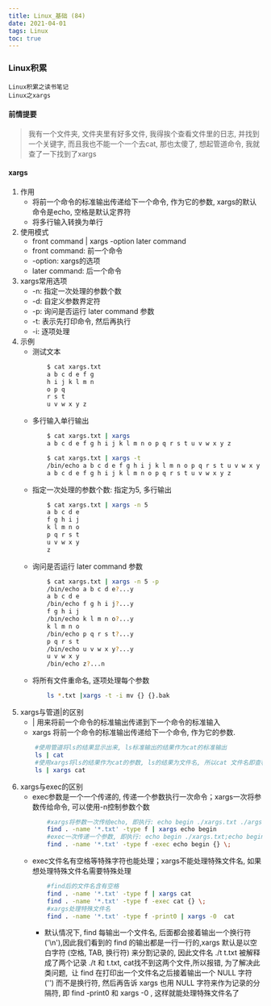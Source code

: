```yaml
---
title: Linux_基础 (84)
date: 2021-04-01
tags: Linux
toc: true
---
```


### Linux积累
    Linux积累之读书笔记
    Linux之xargs

<!-- more -->

#### 前情提要
> 我有一个文件夹, 文件夹里有好多文件, 我得挨个查看文件里的日志, 并找到一个关键字, 而且我也不能一个一个去cat, 那也太傻了, 想起管道命令, 我就查了一下找到了xargs

#### xargs
1. 作用
    * 将前一个命令的标准输出传递给下一个命令, 作为它的参数, xargs的默认命令是echo, 空格是默认定界符
    * 将多行输入转换为单行
2. 使用模式
    * front command | xargs -option later command
    * front command: 前一个命令
    * -option: xargs的选项
    * later command: 后一个命令
3. xargs常用选项
    * -n: 指定一次处理的参数个数
    * -d: 自定义参数界定符
    * -p: 询问是否运行 later command 参数
    * -t: 表示先打印命令, 然后再执行
    * -i: 逐项处理
4. 示例
    * 测试文本
        ```bash
            $ cat xargs.txt
            a b c d e f g 
            h i j k l m n 
            o p q
            r s t
            u v w x y z
        ```
    * 多行输入单行输出
        ```bash
            $ cat xargs.txt | xargs 
            a b c d e f g h i j k l m n o p q r s t u v w x y z

            $ cat xargs.txt | xargs -t
            /bin/echo a b c d e f g h i j k l m n o p q r s t u v w x y z
            a b c d e f g h i j k l m n o p q r s t u v w x y z
        ```
    * 指定一次处理的参数个数: 指定为5, 多行输出
        ```bash
            $ cat xargs.txt | xargs -n 5
            a b c d e
            f g h i j
            k l m n o
            p q r s t
            u v w x y
            z
        ```
    * 询问是否运行 later command 参数
        ```bash
            $ cat xargs.txt | xargs -n 5 -p
            /bin/echo a b c d e?...y
            a b c d e
            /bin/echo f g h i j?...y
            f g h i j
            /bin/echo k l m n o?...y
            k l m n o
            /bin/echo p q r s t?...y
            p q r s t
            /bin/echo u v w x y?...y
            u v w x y
            /bin/echo z?...n
        ```
    * 将所有文件重命名, 逐项处理每个参数
        ```bash
            ls *.txt |xargs -t -i mv {} {}.bak
        ```
5. xargs与管道|的区别
    * | 用来将前一个命令的标准输出传递到下一个命令的标准输入
    * xargs 将前一个命令的标准输出传递给下一个命令, 作为它的参数.
    ```bash
        #使用管道将ls的结果显示出来, ls标准输出的结果作为cat的标准输出
        ls | cat
        #使用xargs将ls的结果作为cat的参数, ls的结果为文件名, 所以cat 文件名即查看文件内容
        ls | xargs cat
    ```
6. xargs与exec的区别
    * exec参数是一个一个传递的, 传递一个参数执行一次命令；xargs一次将参数传给命令, 可以使用-n控制参数个数
        ```bash
            #xargs将参数一次传给echo, 即执行: echo begin ./xargs.txt ./args.txt
            find . -name '*.txt' -type f | xargs echo begin
            #exec一次传递一个参数, 即执行: echo begin ./xargs.txt;echo begin ./args.txt
            find . -name '*.txt' -type f -exec echo begin {} \;
        ```
    * exec文件名有空格等特殊字符也能处理；xargs不能处理特殊文件名, 如果想处理特殊文件名需要特殊处理
        ```bash
            #find后的文件名含有空格
            find . -name '*.txt' -type f | xargs cat
            find . -name '*.txt' -type f -exec cat {} \;
            #xargs处理特殊文件名
            find . -name '*.txt' -type f -print0 | xargs -0  cat
        ```
        * 默认情况下, find 每输出一个文件名, 后面都会接着输出一个换行符 ('\n'),因此我们看到的 find 的输出都是一行一行的,xargs 默认是以空白字符 (空格, TAB, 换行符) 来分割记录的, 因此文件名 ./t t.txt 被解释成了两个记录 ./t 和 t.txt, cat找不到这两个文件,所以报错, 为了解决此类问题,  让 find 在打印出一个文件名之后接着输出一个 NULL 字符 ('') 而不是换行符, 然后再告诉 xargs 也用 NULL 字符来作为记录的分隔符, 即 find -print0 和 xargs -0 , 这样就能处理特殊文件名了

